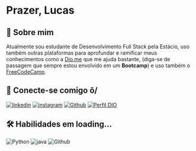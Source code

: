 
# Prazer, Lucas


## 🚀 Sobre mim
Atualmente sou estudante de Desenvolvimento Full Stack pela Estácio, uso também outras plataformas para aprofundar e ramificar meus conhecimentos como a [Dio.me](dio.me) que me ajuda bastante, (diga-se de passagem que sempre estou envolvido em um **Bootcamp**) e uso também o [FreeCodeCamp](https://www.freecodecamp.org/portuguese/).



## 🔗 Conecte-se comigo õ/

[![linkedin](https://img.shields.io/badge/linkedin-0A66C2?style=for-the-badge&logo=linkedin)](https://www.linkedin.com/in/lucas-santos-8441a7284/)
[![instagram](https://img.shields.io/badge/Instagram-%23E4405F.svg?style=for-the-badge&logo=Instagram&logoColor=white)](https://www.instagram.com/kobadog_/)
[![Github](https://img.shields.io/badge/Github-000?style=for-the-badge&logo=github)](https://github.com/Lucasph3)
[![Perfil DIO](https://img.shields.io/badge/-Meu%20Perfil%20na%20DIO-ff?style=for-the-badge)](https://web.dio.me/users/oliveiraph3?tab=skills)

## 🛠 Habilidades em loading...
![Python](https://img.shields.io/badge/python-3670A0?style=for-the-badge&logo=python&logoColor=ffdd54)
![java](https://img.shields.io/badge/java-744e3b?style=for-the-badge&logo=java&logoColor=744e3b)
![Github](https://img.shields.io/badge/Git%20&%20github-000?style=for-the-badge&logo=github)


